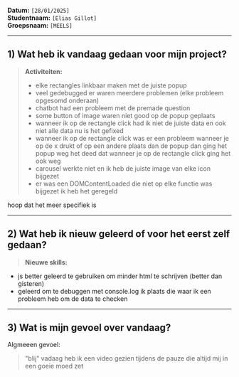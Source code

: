 **Datum:** `[28/01/2025]`  
**Studentnaam:** `[Elias Gillot]`  
**Groepsnaam:** `[MEELS]`

---

## 1) Wat heb ik vandaag gedaan voor mijn project?

> **Activiteiten:**
>
> - elke rectangles linkbaar maken met de juiste popup
> - veel gedebugged er waren meerdere problemen (elke probleem opgesomd onderaan)
> - chatbot had een probleem met de premade question
> - some button of image waren niet good op de popup geplaats
> - wanneer ik op de rectangle click had ik niet de juiste data en ook niet alle data nu is het gefixed
> - wanneer ik op de rectangle click was er een probleem wanneer je op de x drukt of op een andere plaats dan de popup dan ging het popup weg het deed dat wanneer je op de rectangle click ging het ook weg
> - carousel werkte niet en ik heb de juiste image van elke icon bijgezet
> - er was een DOMContentLoaded die niet op elke functie was bijgezet ik heb het geregeld

hoop dat het meer specifiek is

---

## 2) Wat heb ik nieuw geleerd of voor het eerst zelf gedaan?

> **Nieuwe skills:**

- js better geleerd te gebruiken om minder html te schrijven (better dan gisteren)
- geleerd om te debuggen met console.log ik plaats die waar ik een probleem heb om de data te checken

---

## 3) Wat is mijn gevoel over vandaag?

Algmeeen gevoel:

> "blij" vadaag heb ik een video gezien tijdens de pauze die altijd mij in een goeie moed zet
